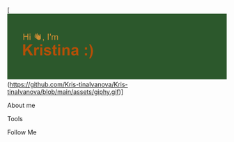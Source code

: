 [![Header](https://github.com/Kris-tinaIvanova/Kris-tinaIvanova/blob/main/header.png)
(https://github.com/Kris-tinaIvanova/Kris-tinaIvanova/blob/main/assets/giphy.gif)] 

About me

Tools

Follow Me